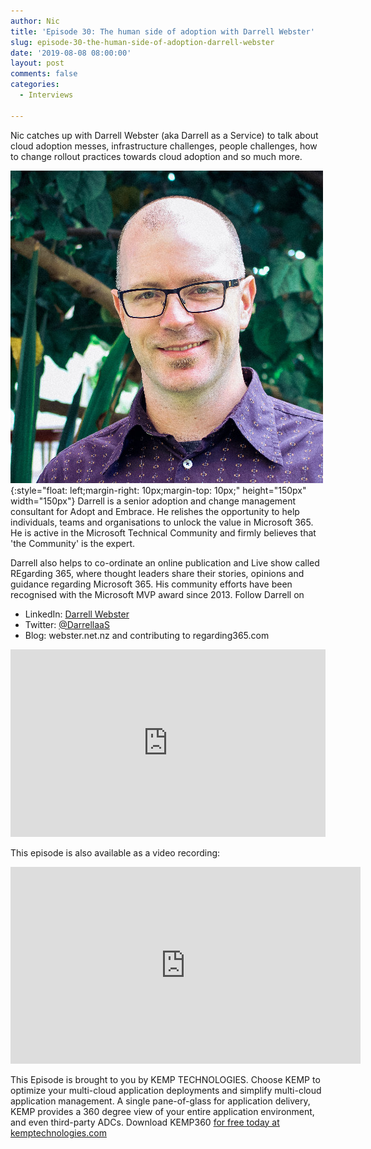 ```yaml
---
author: Nic
title: 'Episode 30: The human side of adoption with Darrell Webster'
slug: episode-30-the-human-side-of-adoption-darrell-webster
date: '2019-08-08 08:00:00'
layout: post
comments: false
categories:
  - Interviews

---
```


Nic catches up with Darrell Webster (aka Darrell as a Service) to talk about cloud adoption messes, infrastructure challenges, people challenges, how to change rollout practices towards cloud adoption and so much more.

![Darrell as as Service](/images/uploads/2019/08/daas.jpg){:style="float: left;margin-right: 10px;margin-top: 10px;" height="150px" width="150px"} Darrell is a senior adoption and change management consultant for Adopt and Embrace. He relishes the opportunity to help individuals, teams and organisations to unlock the value in Microsoft 365.  He is active in the Microsoft Technical Community and firmly believes that 'the Community' is the expert.

Darrell also helps to co-ordinate an online publication and Live show called REgarding 365, where thought leaders share their stories, opinions and guidance regarding Microsoft 365. His community efforts have been recognised with the Microsoft MVP award since 2013. Follow Darrell on
* LinkedIn: [Darrell Webster](https://www.linkedin.com/in/darrellwebster/)
* Twitter: [@DarrellaaS](https://twitter.com/DarrellaaS)
* Blog: webster.net.nz and contributing to regarding365.com



<p><iframe width="100%" height="300" scrolling="no" frameborder="no" allow="autoplay" src="https://w.soundcloud.com/player/?url=https%3A//api.soundcloud.com/tracks/662937404&color=%23ff5500&auto_play=false&hide_related=false&show_comments=true&show_user=true&show_reposts=false&show_teaser=true&visual=true"></iframe></p>

This episode is also available as a video recording:

<p><iframe width="560" height="315" src="https://www.youtube.com/embed/VhMugd0kMOI" frameborder="0" allow="accelerometer; autoplay; encrypted-media; gyroscope; picture-in-picture" allowfullscreen></iframe></p>

This Episode is brought to you by KEMP TECHNOLOGIES. Choose KEMP to optimize your multi-cloud application deployments and simplify multi-cloud application management. A single pane-of-glass for application delivery, KEMP provides a 360 degree view of your entire application environment, and even third-party ADCs. Download KEMP360 [for free today at kemptechnologies.com](https://kempte.ch/2MYXjew)
